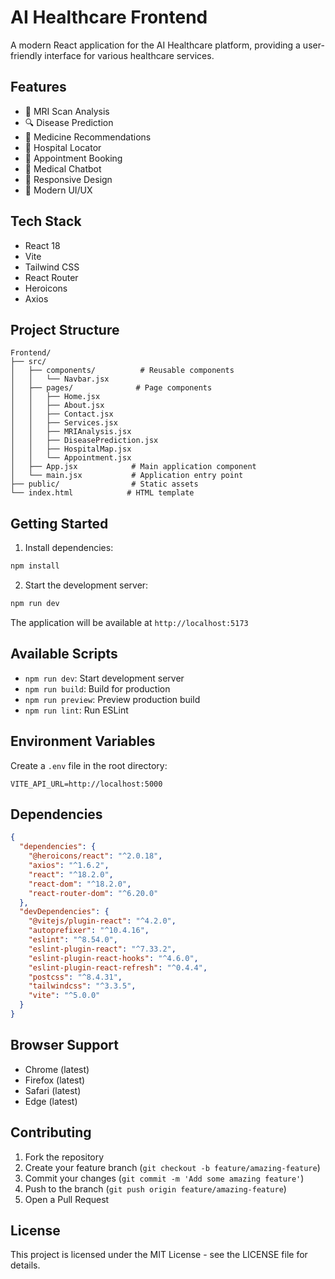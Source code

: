 # AI Healthcare Frontend

A modern React application for the AI Healthcare platform, providing a user-friendly interface for various healthcare services.

## Features

- 🏥 MRI Scan Analysis
- 🔍 Disease Prediction
- 💊 Medicine Recommendations
- 📍 Hospital Locator
- 📅 Appointment Booking
- 💬 Medical Chatbot
- 📱 Responsive Design
- 🎨 Modern UI/UX

## Tech Stack

- React 18
- Vite
- Tailwind CSS
- React Router
- Heroicons
- Axios

## Project Structure

```
Frontend/
├── src/
│   ├── components/          # Reusable components
│   │   └── Navbar.jsx
│   ├── pages/              # Page components
│   │   ├── Home.jsx
│   │   ├── About.jsx
│   │   ├── Contact.jsx
│   │   ├── Services.jsx
│   │   ├── MRIAnalysis.jsx
│   │   ├── DiseasePrediction.jsx
│   │   ├── HospitalMap.jsx
│   │   └── Appointment.jsx
│   ├── App.jsx            # Main application component
│   └── main.jsx           # Application entry point
├── public/                # Static assets
└── index.html            # HTML template
```

## Getting Started

1. Install dependencies:
```bash
npm install
```

2. Start the development server:
```bash
npm run dev
```

The application will be available at `http://localhost:5173`

## Available Scripts

- `npm run dev`: Start development server
- `npm run build`: Build for production
- `npm run preview`: Preview production build
- `npm run lint`: Run ESLint

## Environment Variables

Create a `.env` file in the root directory:
```
VITE_API_URL=http://localhost:5000
```

## Dependencies

```json
{
  "dependencies": {
    "@heroicons/react": "^2.0.18",
    "axios": "^1.6.2",
    "react": "^18.2.0",
    "react-dom": "^18.2.0",
    "react-router-dom": "^6.20.0"
  },
  "devDependencies": {
    "@vitejs/plugin-react": "^4.2.0",
    "autoprefixer": "^10.4.16",
    "eslint": "^8.54.0",
    "eslint-plugin-react": "^7.33.2",
    "eslint-plugin-react-hooks": "^4.6.0",
    "eslint-plugin-react-refresh": "^0.4.4",
    "postcss": "^8.4.31",
    "tailwindcss": "^3.3.5",
    "vite": "^5.0.0"
  }
}
```

## Browser Support

- Chrome (latest)
- Firefox (latest)
- Safari (latest)
- Edge (latest)

## Contributing

1. Fork the repository
2. Create your feature branch (`git checkout -b feature/amazing-feature`)
3. Commit your changes (`git commit -m 'Add some amazing feature'`)
4. Push to the branch (`git push origin feature/amazing-feature`)
5. Open a Pull Request

## License

This project is licensed under the MIT License - see the LICENSE file for details.